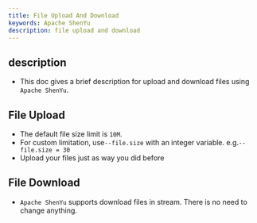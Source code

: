 ```yaml
---
title: File Upload And Download
keywords: Apache ShenYu
description: file upload and download
---
```


## description

* This doc gives a brief description for upload and download files using `Apache ShenYu`.

## File Upload

* The default file size limit is `10M`.
* For custom limitation, use`--file.size` with an integer variable. e.g.`--file.size = 30`
* Upload your files just as way you did before

## File Download

* `Apache ShenYu` supports download files in stream. There is no need to change anything.
